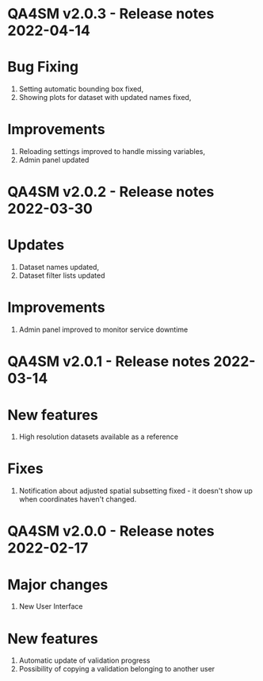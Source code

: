 QA4SM v2.0.3 - Release notes 2022-04-14
=======================================================

# Bug Fixing
1. Setting automatic bounding box fixed,
2. Showing plots for dataset with updated names fixed,

# Improvements
1. Reloading settings improved to handle missing variables,
2. Admin panel updated

QA4SM v2.0.2 - Release notes 2022-03-30
=======================================================

# Updates
1. Dataset names updated,
2. Dataset filter lists updated

# Improvements
1. Admin panel improved to monitor service downtime


QA4SM v2.0.1 - Release notes 2022-03-14
=======================================================

# New features

1. High resolution datasets available as a reference

# Fixes

1. Notification about adjusted spatial subsetting fixed - it doesn't show up when coordinates haven't changed.


QA4SM v2.0.0 - Release notes 2022-02-17
=======================================================

# Major changes

1. New User Interface

# New features

1. Automatic update of validation progress
2. Possibility of copying a validation belonging to another user

